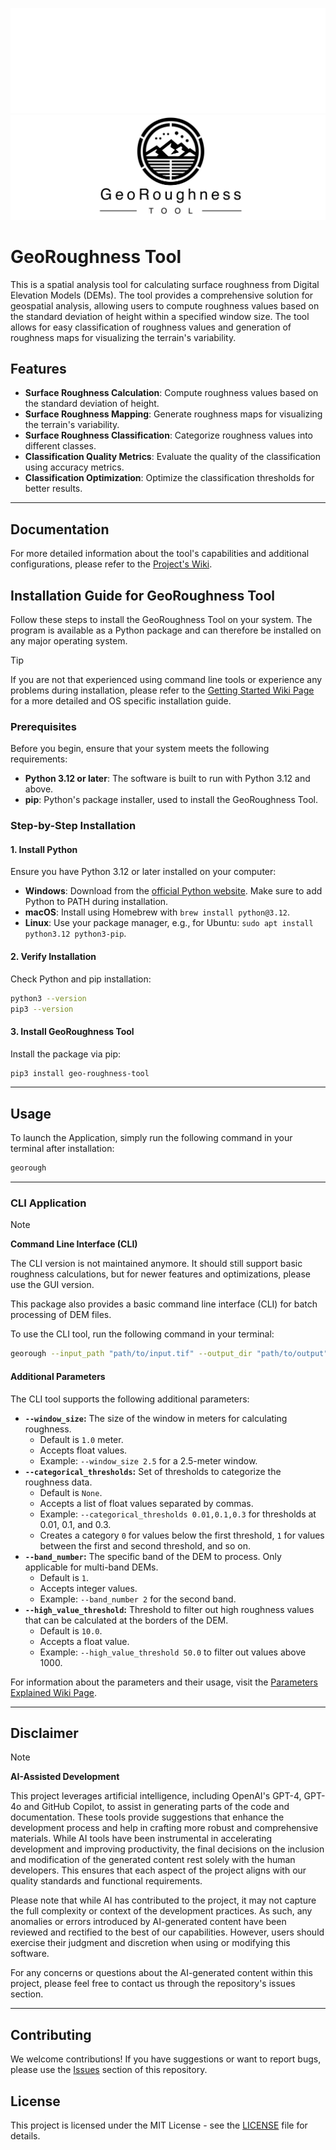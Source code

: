 ![GeoRoughness_Banner_dark.png](.github%2Fresources%2FGeoRoughness_Banner_dark.png#gh-dark-mode-only)
![GeoRoughness_Banner_light.png](.github%2Fresources%2FGeoRoughness_Banner_light.png#gh-light-mode-only)

# GeoRoughness Tool

This is a spatial analysis tool for calculating surface roughness from Digital Elevation Models (DEMs). The tool 
provides a comprehensive solution for geospatial analysis, allowing users to compute roughness values based on the
standard deviation of height within a specified window size. The tool allows for easy classification of roughness values
and generation of roughness maps for visualizing the terrain's variability.

## Features

- **Surface Roughness Calculation**: Compute roughness values based on the standard deviation of height.
- **Surface Roughness Mapping**: Generate roughness maps for visualizing the terrain's variability.
- **Surface Roughness Classification**: Categorize roughness values into different classes.
- **Classification Quality Metrics**: Evaluate the quality of the classification using accuracy metrics.
- **Classification Optimization**: Optimize the classification thresholds for better results.

---

## Documentation

For more detailed information about the tool's capabilities and additional configurations, 
please refer to the [Project's Wiki](../../wiki).

## Installation Guide for GeoRoughness Tool

Follow these steps to install the GeoRoughness Tool on your system. The program is available
as a Python package and can therefore be installed on any major operating system.

> [!TIP]
> If you are not that experienced using command line tools or experience any problems during installation, please refer 
> to the [Getting Started Wiki Page](../../wiki/Getting-Started) for a more detailed and OS specific installation guide.

### Prerequisites

Before you begin, ensure that your system meets the following requirements:
- **Python 3.12 or later**: The software is built to run with Python 3.12 and above.
- **pip**: Python's package installer, used to install the GeoRoughness Tool.

### Step-by-Step Installation

#### 1. Install Python
Ensure you have Python 3.12 or later installed on your computer:
- **Windows**: Download from the [official Python website](https://www.python.org/downloads/). Make sure to add Python to PATH during installation.
- **macOS**: Install using Homebrew with `brew install python@3.12`.
- **Linux**: Use your package manager, e.g., for Ubuntu: `sudo apt install python3.12 python3-pip`.

#### 2. Verify Installation
Check Python and pip installation:
```bash
python3 --version
pip3 --version
```

#### 3. Install GeoRoughness Tool
Install the package via pip:
```bash
pip3 install geo-roughness-tool
```

---

## Usage

To launch the Application, simply run the following command in your terminal after installation:

```bash
georough
```

---

### CLI Application

> [!NOTE]
> **Command Line Interface (CLI)**
> 
> The CLI version is not maintained anymore. It should still support basic roughness calculations, but for newer
> features and optimizations, please use the GUI version.

This package also provides a basic command line interface (CLI) for batch processing of DEM files.

To use the CLI tool, run the following command in your terminal:

```bash
georough --input_path "path/to/input.tif" --output_dir "path/to/output"
```

#### Additional Parameters

The CLI tool supports the following additional parameters:

- **`--window_size`:** The size of the window in meters for calculating roughness.
  - Default is `1.0` meter.
  - Accepts float values.
  - Example: `--window_size 2.5` for a 2.5-meter window.
- **`--categorical_thresholds`:** Set of thresholds to categorize the roughness data.
  - Default is `None`.
  - Accepts a list of float values separated by commas.
  - Example: `--categorical_thresholds 0.01,0.1,0.3` for thresholds at 0.01, 0.1, and 0.3.
  - Creates a category `0` for values below the first threshold, `1` for values between the first and second threshold, and so on.
- **`--band_number`:** The specific band of the DEM to process. Only applicable for multi-band DEMs.
  - Default is `1`.
  - Accepts integer values.
  - Example: `--band_number 2` for the second band.
- **`--high_value_threshold`:** Threshold to filter out high roughness values that can be calculated at the borders of the DEM.
    - Default is `10.0`.
    - Accepts a float value.
    - Example: `--high_value_threshold 50.0` to filter out values above 1000.

For information about the parameters and their usage, visit the [Parameters Explained Wiki Page](../../wiki/Parameters-Explained).

---

## Disclaimer

> [!NOTE]
> **AI-Assisted Development**
> 
> This project leverages artificial intelligence, including OpenAI's GPT-4, GPT-4o and GitHub Copilot, to assist in generating parts of the code and documentation. These tools provide suggestions that enhance the development process and help in crafting more robust and comprehensive materials. While AI tools have been instrumental in accelerating development and improving productivity, the final decisions on the inclusion and modification of the generated content rest solely with the human developers. This ensures that each aspect of the project aligns with our quality standards and functional requirements. 
> 
> Please note that while AI has contributed to the project, it may not capture the full complexity or context of the development practices. As such, any anomalies or errors introduced by AI-generated content have been reviewed and rectified to the best of our capabilities. However, users should exercise their judgment and discretion when using or modifying this software. 
> 
> For any concerns or questions about the AI-generated content within this project, please feel free to contact us through the repository's issues section.

---

## Contributing

We welcome contributions! If you have suggestions or want to report bugs, please use the [Issues](../../issues) section of this repository.

## License

This project is licensed under the MIT License - see the [LICENSE](LICENSE) file for details.
